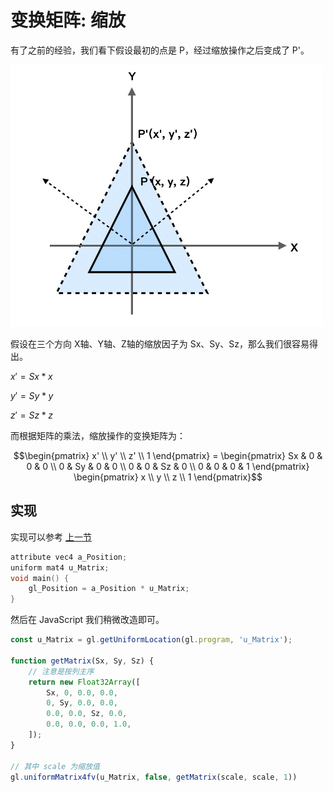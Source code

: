 # 变换矩阵: 缩放 

有了之前的经验，我们看下假设最初的点是 P，经过缩放操作之后变成了 P'。

<img src="https://github.com/zqiangxu/webgl/blob/main/assets/book/base/lesson15/scale.png?raw=true" width="500px"/>

假设在三个方向 X轴、Y轴、Z轴的缩放因子为 Sx、Sy、Sz，那么我们很容易得出。

$x' = Sx * x$

$y' = Sy * y$

$z' = Sz * z$

而根据矩阵的乘法，缩放操作的变换矩阵为：

```math
\begin{pmatrix}
x' \\
y' \\
z' \\
1
\end{pmatrix}
=
\begin{pmatrix}
Sx & 0 & 0 & 0 \\
0 & Sy & 0 & 0 \\
0 & 0 & Sz & 0 \\
0 & 0 & 0 & 1
\end{pmatrix}
\begin{pmatrix}
x \\
y \\
z \\
1
\end{pmatrix}
```

## 实现
实现可以参考 [上一节](../lesson14/)

```c++ 
attribute vec4 a_Position;
uniform mat4 u_Matrix;
void main() {
    gl_Position = a_Position * u_Matrix;
}
```

然后在 JavaScript 我们稍微改造即可。
```javascript
const u_Matrix = gl.getUniformLocation(gl.program, 'u_Matrix');

function getMatrix(Sx, Sy, Sz) {
    // 注意是按列主序
    return new Float32Array([
        Sx, 0, 0.0, 0.0,
        0, Sy, 0.0, 0.0,
        0.0, 0.0, Sz, 0.0,
        0.0, 0.0, 0.0, 1.0,
    ]);
}

// 其中 scale 为缩放值
gl.uniformMatrix4fv(u_Matrix, false, getMatrix(scale, scale, 1))
```

